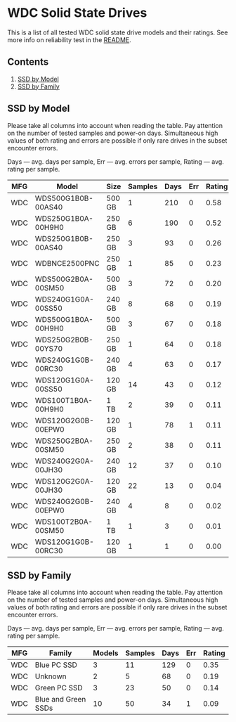 WDC Solid State Drives
======================

This is a list of all tested WDC solid state drive models and their ratings. See
more info on reliability test in the [README](https://github.com/linuxhw/SMART).

Contents
--------

1. [ SSD by Model  ](#ssd-by-model)
2. [ SSD by Family ](#ssd-by-family)

SSD by Model
------------

Please take all columns into account when reading the table. Pay attention on the
number of tested samples and power-on days. Simultaneous high values of both rating
and errors are possible if only rare drives in the subset encounter errors.

Days   — avg. days per sample,
Err    — avg. errors per sample,
Rating — avg. rating per sample.

| MFG       | Model              | Size   | Samples | Days  | Err   | Rating |
|-----------|--------------------|--------|---------|-------|-------|--------|
| WDC       | WDS500G1B0B-00AS40 | 500 GB | 1       | 210   | 0     | 0.58   |
| WDC       | WDS250G1B0A-00H9H0 | 250 GB | 6       | 190   | 0     | 0.52   |
| WDC       | WDS250G1B0B-00AS40 | 250 GB | 3       | 93    | 0     | 0.26   |
| WDC       | WDBNCE2500PNC      | 250 GB | 1       | 85    | 0     | 0.23   |
| WDC       | WDS500G2B0A-00SM50 | 500 GB | 3       | 72    | 0     | 0.20   |
| WDC       | WDS240G1G0A-00SS50 | 240 GB | 8       | 68    | 0     | 0.19   |
| WDC       | WDS500G1B0A-00H9H0 | 500 GB | 3       | 67    | 0     | 0.18   |
| WDC       | WDS250G2B0B-00YS70 | 250 GB | 1       | 64    | 0     | 0.18   |
| WDC       | WDS240G1G0B-00RC30 | 240 GB | 4       | 63    | 0     | 0.17   |
| WDC       | WDS120G1G0A-00SS50 | 120 GB | 14      | 43    | 0     | 0.12   |
| WDC       | WDS100T1B0A-00H9H0 | 1 TB   | 2       | 39    | 0     | 0.11   |
| WDC       | WDS120G2G0B-00EPW0 | 120 GB | 1       | 78    | 1     | 0.11   |
| WDC       | WDS250G2B0A-00SM50 | 250 GB | 2       | 38    | 0     | 0.11   |
| WDC       | WDS240G2G0A-00JH30 | 240 GB | 12      | 37    | 0     | 0.10   |
| WDC       | WDS120G2G0A-00JH30 | 120 GB | 22      | 13    | 0     | 0.04   |
| WDC       | WDS240G2G0B-00EPW0 | 240 GB | 4       | 8     | 0     | 0.02   |
| WDC       | WDS100T2B0A-00SM50 | 1 TB   | 1       | 3     | 0     | 0.01   |
| WDC       | WDS120G1G0B-00RC30 | 120 GB | 1       | 1     | 0     | 0.00   |

SSD by Family
-------------

Please take all columns into account when reading the table. Pay attention on the
number of tested samples and power-on days. Simultaneous high values of both rating
and errors are possible if only rare drives in the subset encounter errors.

Days   — avg. days per sample,
Err    — avg. errors per sample,
Rating — avg. rating per sample.

| MFG       | Family                 | Models | Samples | Days  | Err   | Rating |
|-----------|------------------------|--------|---------|-------|-------|--------|
| WDC       | Blue PC SSD            | 3      | 11      | 129   | 0     | 0.35   |
| WDC       | Unknown                | 2      | 5       | 68    | 0     | 0.19   |
| WDC       | Green PC SSD           | 3      | 23      | 50    | 0     | 0.14   |
| WDC       | Blue and Green SSDs    | 10     | 50      | 34    | 1     | 0.09   |
